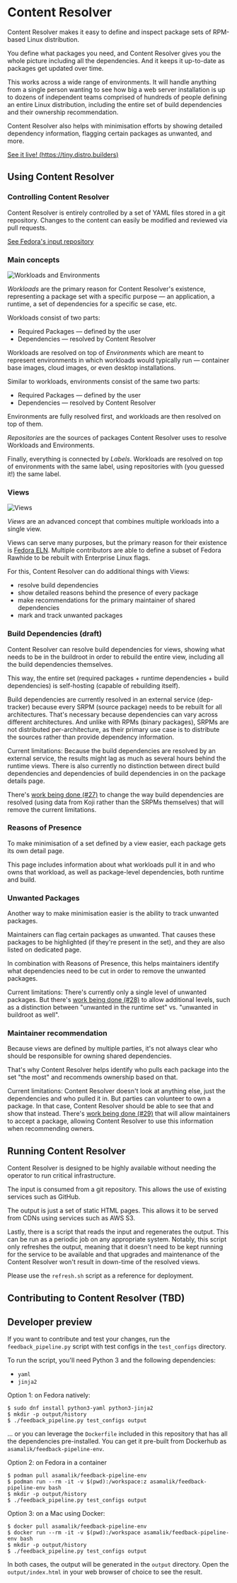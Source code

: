 # Content Resolver

Content Resolver makes it easy to define and inspect package sets of RPM-based Linux distribution.

You define what packages you need, and Content Resolver gives you the whole picture including all the dependencies. And it keeps it up-to-date as packages get updated over time.

This works across a wide range of environments. It will handle anything from a single person wanting to see how big a web server installation is up to dozens of independent teams comprised of hundreds of people defining an entire Linux distribution, including the entire set of build dependencies and their ownership recommendation.

Content Resolver also helps with minimisation efforts by showing detailed dependency information, flagging certain packages as unwanted, and more.

[See it live! (https://tiny.distro.builders)](https://tiny.distro.builders)

## Using Content Resolver

### Controlling Content Resolver

Content Resolver is entirely controlled by a set of YAML files stored in a git repository. Changes to the content can easily be modified and reviewed via pull requests.

[See Fedora's input repository](https://github.com/minimization/content-resolver-input)

### Main concepts

![Workloads and Environments](docs/img/workloads-and-envs.png)

*Workloads* are the primary reason for Content Resolver's existence, representing a package set with a specific purpose — an application, a runtime, a set of dependencies for a specific se case, etc.

Workloads consist of two parts:
* Required Packages — defined by the user
* Dependencies — resolved by Content Resolver

Workloads are resolved on top of *Environments* which are meant to represent environments in which workloads would typically run — container base images, cloud images, or even desktop installations.

Similar to workloads, environments consist of the same two parts:
* Required Packages — defined by the user
* Dependencies — resolved by Content Resolver

Environments are fully resolved first, and workloads are then resolved on top of them.

*Repositories* are the sources of packages Content Resolver uses to resolve Workloads and Environments.

Finally, everything is connected by *Labels*. Workloads are resolved on top of environments with the same label, using repositories with (you guessed it!) the same label.

### Views

![Views](docs/img/view.png)

*Views* are an advanced concept that combines multiple workloads into a single view.

Views can serve many purposes, but the primary reason for their existence is [Fedora ELN](https://docs.fedoraproject.org/en-US/eln/). Multiple contributors are able to define a subset of Fedora Rawhide to be rebuilt with Enterprise Linux flags.

For this, Content Resolver can do additional things with Views:
* resolve build dependencies
* show detailed reasons behind the presence of every package
* make recommendations for the primary maintainer of shared dependencies
* mark and track unwanted packages

### Build Dependencies (draft)

Content Resolver can resolve build dependencies for views, showing what needs to be in the buildroot in order to rebuild the entire view, including all the build dependencies themselves.

This way, the entire set (required packages + runtime dependencies + build dependencies) is self-hosting (capable of rebuilding itself).

Build dependencies are currently resolved in an external service (dep-tracker) because every SRPM (source package) needs to be rebuilt for all architectures. That's necessary because dependencies can vary across different architectures. And unlike with RPMs (binary packages), SRPMs are not distributed per-architecture, as their primary use case is to distribute the sources rather than provide dependency information.

Current limitations: Because the build dependencies are resolved by an external service, the results might lag as much as several hours behind the runtime views. There is also currently no distinction between direct build dependencies and dependencies of build dependencies in on the package details page.

There's [work being done (#27)](https://github.com/minimization/content-resolver/issues/27) to change the way build dependencies are resolved (using data from Koji rather than the SRPMs themselves) that will remove the current limitations.

### Reasons of Presence

To make minimisation of a set defined by a view easier, each package gets its own detail page.

This page includes information about what workloads pull it in and who owns that workload, as well as package-level dependencies, both runtime and build.

### Unwanted Packages

Another way to make minimisation easier is the ability to track unwanted packages.

Maintainers can flag certain packages as unwanted. That causes these packages to be highlighted (if they're present in the set), and they are also listed on dedicated page.

In combination with Reasons of Presence, this helps maintainers identify what dependencies need to be cut in order to remove the unwanted packages.

Current limitations: There's currently only a single level of unwanted packages. But there's [work being done (#28)](https://github.com/minimization/content-resolver/issues/28) to allow additional levels, such as a distinction between "unwanted in the runtime set" vs. "unwanted in buildroot as well".

### Maintainer recommendation

Because views are defined by multiple parties, it's not always clear who should be responsible for owning shared dependencies.

That's why Content Resolver helps identify who pulls each package into the set "the most" and recommends ownership based on that.

Current limitations: Content Resolver doesn't look at anything else, just the dependencies and who pulled it in. But parties can volunteer to own a package. In that case, Content Resolver should be able to see that and show that instead. There's [work being done (#29)](https://github.com/minimization/content-resolver/issues/29) that will allow maintainers to accept a package, allowing Content Resolver to use this information when recommending owners.

## Running Content Resolver

Content Resolver is designed to be highly available without needing the operator to run critical infrastructure.

The input is consumed from a git repository. This allows the use of existing services such as GitHub.

The output is just a set of static HTML pages. This allows it to be served from CDNs using services such as AWS S3.

Lastly, there is a script that reads the input and regenerates the output. This can be run as a periodic job on any appropriate system. Notably, this script only refreshes the output, meaning that it doesn't need to be kept running for the service to be available and that upgrades and maintenance of the Content Resolver won't result in down-time of the resolved views.

Please use the `refresh.sh` script as a reference for deployment.

## Contributing to Content Resolver (TBD)

## Developer preview

If you want to contribute and test your changes, run the `feedback_pipeline.py` script with test configs in the `test_configs` directory.

To run the script, you'll need Python 3 and the following dependencies:

* `yaml`
* `jinja2`

Option 1: on Fedora natively:

```
$ sudo dnf install python3-yaml python3-jinja2
$ mkdir -p output/history
$ ./feedback_pipeline.py test_configs output
```

... or you can leverage the `Dockerfile` included in this repository that has all the dependencies pre-installed. You can get it pre-built from Dockerhub as `asamalik/feedback-pipeline-env`.

Option 2: on Fedora in a container

```
$ podman pull asamalik/feedback-pipeline-env
$ podman run --rm -it -v $(pwd):/workspace:z asamalik/feedback-pipeline-env bash
$ mkdir -p output/history
$ ./feedback_pipeline.py test_configs output
```

Option 3: on a Mac using Docker:

```
$ docker pull asamalik/feedback-pipeline-env
$ docker run --rm -it -v $(pwd):/workspace asamalik/feedback-pipeline-env bash
$ mkdir -p output/history
$ ./feedback_pipeline.py test_configs output
```

In both cases, the output will be generated in the `output` directory. Open the `output/index.html` in your web browser of choice to see the result.
